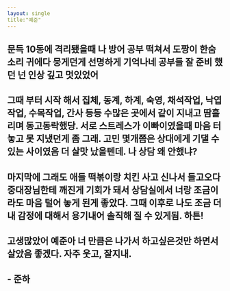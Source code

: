 ```yaml
---
layout: single
title:"예준"
---
```




## 문득 10동에 격리됐을때 나 방어 공부 떡쳐서 도짱이 한숨소리 귀에다 뭉게던게 선명하게 기억나네 공부들 잘 준비 했던 넌 인상 깊고 멋있었어

## 그때 부터 시작 해서 집체, 동계, 하계, 숙영, 채석작업, 낙엽작업, 수목작업, 간사 등등 수많은 곳에서 같이 지내고 땀흘리며 동고동락했당. 서로 스트레스가 이빠이였을때 마음 터 놓고 못 지냈던게 좀 그래. 고민 몇개쯤은 상대에게 기댈 수 있는 사이였음 더 살맛 났을텐데. 나 상담 왜 안했냐?


## 마지막에 그래도 애들 떡볶이랑 치킨 사고 신나서 들고오다 중대장님한테 깨진게 기회가 돼서 상담실에서 너랑 조금이라도 마음 털어 놓게 된게 좋았다. 그때 이후로 나도 조금 더 내 감정에 대해서 용기내어 솔직해 질 수 있게됨. 하튼!
 
## 고생많았어 예준아  너 만큼은 나가서 하고싶은것만 하면서 살았음 좋겠다. 자주 웃고, 잘지내.

##  - 준하
